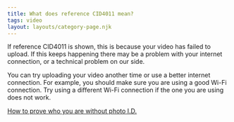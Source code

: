 ```yaml
---
title: What does reference CID4011 mean?
tags: video
layout: layouts/category-page.njk
---
```

If reference CID4011 is shown, this is because your video has failed to upload. If this keeps happening there may be a problem with your internet connection, or a technical problem on our side.

You can try uploading your video another time or use a better internet connection. For example, you should make sure you are using a good Wi-Fi connection. Try using a different Wi-Fi connection if the one you are using does not work.

[How to prove who you are without photo I.D.](# "How to prove who you are without photo I.D.") 
